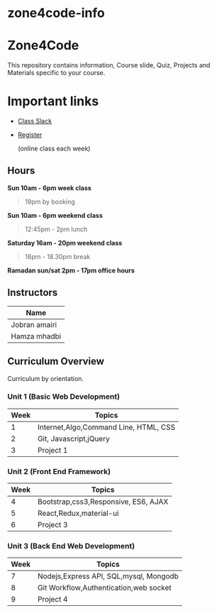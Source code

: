# zone4code-info
# Zone4Code

This repository contains information, Course slide,  Quiz, Projects and Materials specific to your course.

# Important links 
- [Class Slack](techzonetalk.slack.com)
- [Register](https://zone4code.herokuapp.com/register)
  
  (online class each week)

## Hours

**Sun  10am - 6pm week class**

> 19pm by booking 

**Sun  10am - 6pm weekend class**

>12:45pm - 2pm lunch 

**Saturday  16am - 20pm weekend class**

>18pm - 18.30pm break 

**Ramadan sun/sat 2pm - 17pm office hours**



## Instructors 

| Name  | 
| ----- | 
| Jobran amairi  |   
| Hamza mhadbi  |    


## Curriculum Overview

Curriculum  by orientation.

### Unit 1 (Basic Web Development)

| Week  | Topics |
| ----- | ------ |
| 1  |  Internet,Algo,Command Line, HTML, CSS |
| 2  |  Git, Javascript,jQuery|
| 3  |  Project 1  |

### Unit 2 (Front End Framework)

| Week  | Topics |
| ----- | ------ |
| 4  | Bootstrap,css3,Responsive, ES6, AJAX  |
| 5  | React,Redux,material-ui |
| 6  | Project 3 |

### Unit 3 (Back End Web Development)

| Week  | Topics |
| ----- | ------ |
| 7  | Nodejs,Express API, SQL,mysql, Mongodb  |
| 8  | Git Workflow,Authentication,web socket  |
| 9  | Project 4 |
